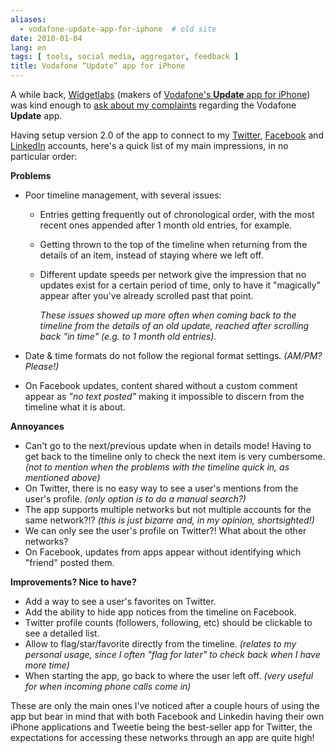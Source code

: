 ```yaml
---
aliases:
  - vodafone-update-app-for-iphone  # old site
date: 2010-01-04
lang: en
tags: [ tools, social media, aggregator, feedback ]
title: Vodafone “Update” app for iPhone
---
```


A while back, [Widgetlabs](http://www.widgetlabs.eu) (makers of [Vodafone's **Update** app for iPhone](http://www.vodafone-update.de/iPhone)) was kind enough to [ask about my complaints](http://twitter.com/Widgetlabs/status/6922819882) regarding the Vodafone **Update** app.

Having setup version 2.0 of the app to connect to my [Twitter](http://twitter.com/hugocf), [Facebook](http://www.facebook.com/hugocf) and [LinkedIn](http://www.linkedin.com/in/hugocf) accounts, here's a quick list of my main impressions, in no particular order:

**Problems**

- Poor timeline management, with several issues:
    - Entries getting frequently out of chronological order, with the most recent ones appended after 1 month old entries, for example.
    - Getting thrown to the top of the timeline when returning from the details of an item, instead of staying where we left off.
    - Different update speeds per network give the impression that no updates exist for a certain period of time, only to have it "magically" appear after you've already scrolled past that point.

        *These issues showed up more often when coming back to the timeline from the details of an old update, reached after scrolling back "in time" (e.g. to 1 month old entries).*

- Date & time formats do not follow the regional format settings. *(AM/PM? Please!)*
- On Facebook updates, content shared without a custom comment appear as *"no text posted"* making it impossible to discern from the timeline what it is about.

**Annoyances**

- Can't go to the next/previous update when in details mode! Having to get back to the timeline only to check the next item is very cumbersome. *(not to mention when the problems with the timeline quick in, as mentioned above)*
- On Twitter, there is no easy way to see a user's mentions from the
    user's profile. *(only option is to do a manual search?)*
- The app supports multiple networks but not multiple accounts for the same network?!? *(this is just bizarre and, in my opinion, shortsighted!)*
- We can only see the user's profile on Twitter?! What about the other networks?
- On Facebook, updates from apps appear without identifying which "friend" posted them.

**Improvements? Nice to have?**

- Add a way to see a user's favorites on Twitter.
- Add the ability to hide app notices from the timeline on Facebook.
- Twitter profile counts (followers, following, etc) should be clickable to see a detailed list.
- Allow to flag/star/favorite directly from the timeline. *(relates to my personal usage, since I often "flag for later" to check back when I have more time)*
- When starting the app, go back to where the user left off. *(very useful for when incoming phone calls come in)*

These are only the main ones I've noticed after a couple hours of using the app but bear in mind that with both Facebook and Linkedin having their own iPhone applications and Tweetie being the best-seller app for Twitter, the expectations for accessing these networks through an app are quite high!
